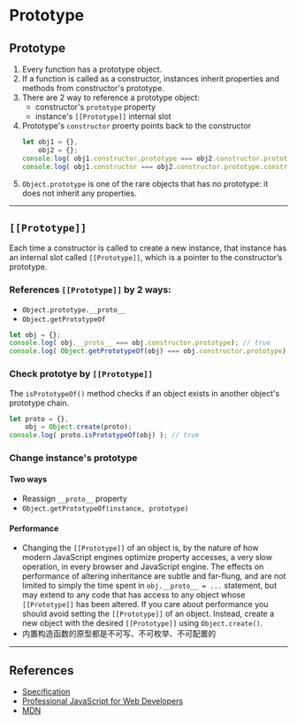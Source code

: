 # Prototype


## Prototype
1. Every function has a prototype object.
2. If a function is called as a constructor, instances inherit properties and
methods from constructor's prototype.
3. There are 2 way to reference a prototype object:
    * constructor's `prototype` property
    * instance's `[[Prototype]]` internal slot
4. Prototype's `constructor` proerty points back to the constructor
    ```js
    let obj1 = {},
    	obj2 = {};
    console.log( obj1.constructor.prototype === obj2.constructor.prototype ); // true
    console.log( obj1.constructor === obj2.constructor.prototype.constructor ); // true
    ```
5. `Object.prototype` is one of the rare objects that has no prototype: it does
not inherit any properties.



***
##  `[[Prototype]]`
Each time a constructor is called to create a new instance, that instance has
an internal slot called `[[Prototype]]`, which is a pointer to the constructor’s
prototype.

### References `[[Prototype]]` by 2 ways:
* `Object.prototype.__proto__`
* `Object.getPrototypeOf`
```js
let obj = {};
console.log( obj.__proto__ === obj.constructor.prototype); // true
console.log( Object.getPrototypeOf(obj) === obj.constructor.prototype); // true
```

### Check prototye by `[[Prototype]]`
The `isPrototypeOf()` method checks if an object exists in another object's
prototype chain.
```js
let proto = {},
	obj = Object.create(proto);
console.log( proto.isPrototypeOf(obj) ); // true
```

### Change instance's prototype
#### Two ways
* Reassign `__proto__` property
* `Object.getPrototypeOf(instance, prototype)`

#### Performance
* Changing the `[[Prototype]]` of an object is, by the nature of how modern
JavaScript engines optimize property accesses, a very slow operation, in every
browser and JavaScript engine. The effects on performance of altering
inheritance are subtle and far-flung, and are not limited to simply the time
spent in `obj.__proto__ = ...` statement, but may extend to any code that has
access to any object whose `[[Prototype]]` has been altered. If you care about
performance you should avoid setting the `[[Prototype]]` of an object. Instead,
create a new object with the desired `[[Prototype]]` using `Object.create()`.
* 内置构造函数的原型都是不可写、不可枚举、不可配置的



***
## References
* [Specification](https://tc39.github.io/ecma262/)
* [Professional JavaScript for Web Developers](https://book.douban.com/subject/7157249/)
* [MDN](https://developer.mozilla.org/en-US/docs/Web/JavaScript/Reference/Global_Objects/Object)

